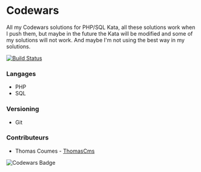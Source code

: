 # Codewars
All my Codewars solutions for PHP/SQL Kata, all these solutions work when I push them, but maybe in the future the Kata will be modified and some of my solutions will not work. And maybe I'm not using the best way in my solutions.

[![Build Status](https://travis-ci.com/ThomasCms/CodewarsPHP-SQL.png?branch=master)](https://travis-ci.com/ThomasCms/CodewarsPHP-SQL)

### Langages
* PHP
* SQL

### Versioning
* Git
 
### Contributeurs
* Thomas Coumes - [ThomasCms](https://github.com/ThomasCms)

![Codewars Badge](https://www.codewars.com/users/ThomasCms/badges/large)
